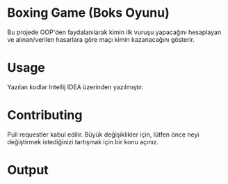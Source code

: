 # Boxing Game (Boks Oyunu)

Bu projede OOP'den faydalanılarak kimin ilk vuruşu yapacağını hesaplayan ve alınan/verilen hasarlara göre maçı kimin kazanacağını gösterir.
#  Usage
Yazılan kodlar Intellij IDEA üzerinden yazılmıştır.

# Contributing
Pull requestler kabul edilir. Büyük değişiklikler için, lütfen önce neyi değiştirmek istediğinizi tartışmak için bir konu açınız.

# Output


